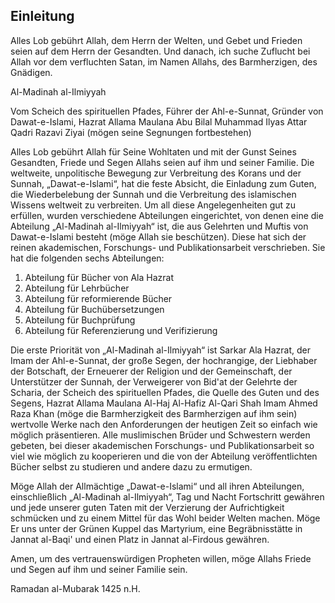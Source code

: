 ## **Einleitung**

Alles Lob gebührt Allah, dem Herrn der Welten, und Gebet und Frieden seien auf dem Herrn der Gesandten.
Und danach, ich suche Zuflucht bei Allah vor dem verfluchten Satan, im Namen Allahs, des Barmherzigen, des Gnädigen.

Al-Madinah al-Ilmiyyah

Vom Scheich des spirituellen Pfades, Führer der Ahl-e-Sunnat, Gründer von Dawat-e-Islami, Hazrat Allama Maulana Abu Bilal Muhammad Ilyas Attar Qadri Razavi Ziyai (mögen seine Segnungen fortbestehen)

Alles Lob gebührt Allah für Seine Wohltaten und mit der Gunst Seines Gesandten, Friede und Segen Allahs seien auf ihm und seiner Familie.
Die weltweite, unpolitische Bewegung zur Verbreitung des Korans und der Sunnah, „Dawat-e-Islami“, hat die feste Absicht, die Einladung zum Guten, die Wiederbelebung der Sunnah und die Verbreitung des islamischen Wissens weltweit zu verbreiten. Um all diese Angelegenheiten gut zu erfüllen, wurden verschiedene Abteilungen eingerichtet, von denen eine die Abteilung „Al-Madinah al-Ilmiyyah“ ist, die aus Gelehrten und Muftis von Dawat-e-Islami besteht (möge Allah sie beschützen). Diese hat sich der reinen akademischen, Forschungs- und Publikationsarbeit verschrieben. Sie hat die folgenden sechs Abteilungen:

1. Abteilung für Bücher von Ala Hazrat
2. Abteilung für Lehrbücher
3. Abteilung für reformierende Bücher
4. Abteilung für Buchübersetzungen
5. Abteilung für Buchprüfung
6. Abteilung für Referenzierung und Verifizierung

Die erste Priorität von „Al-Madinah al-Ilmiyyah“ ist Sarkar Ala Hazrat, der Imam der Ahl-e-Sunnat, der große Segen, der hochrangige, der Liebhaber der Botschaft, der Erneuerer der Religion und der Gemeinschaft, der Unterstützer der Sunnah, der Verweigerer von Bid'at der Gelehrte der Scharia, der Scheich des spirituellen Pfades, die Quelle des Guten und des Segens, Hazrat Allama Maulana Al-Haj Al-Hafiz Al-Qari Shah Imam Ahmed Raza Khan (möge die Barmherzigkeit des Barmherzigen auf ihm sein) wertvolle Werke nach den Anforderungen der heutigen Zeit so einfach wie möglich präsentieren. Alle muslimischen Brüder und Schwestern werden gebeten, bei dieser akademischen Forschungs- und Publikationsarbeit so viel wie möglich zu kooperieren und die von der Abteilung veröffentlichten Bücher selbst zu studieren und andere dazu zu ermutigen.

Möge Allah der Allmächtige „Dawat-e-Islami“ und all ihren Abteilungen, einschließlich „Al-Madinah al-Ilmiyyah“, Tag und Nacht Fortschritt gewähren und jede unserer guten Taten mit der Verzierung der Aufrichtigkeit schmücken und zu einem Mittel für das Wohl beider Welten machen. Möge Er uns unter der Grünen Kuppel das Martyrium, eine Begräbnisstätte in Jannat al-Baqi' und einen Platz in Jannat al-Firdous gewähren.

Amen, um des vertrauenswürdigen Propheten willen, möge Allahs Friede und Segen auf ihm und seiner Familie sein.

Ramadan al-Mubarak 1425 n.H.
